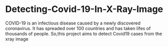 # Detecting-Covid-19-In-X-Ray-Image
 COVID-19 is an infectious disease caused by a newly discovered coronavirus. It has spreaded over 100 countries and has taken lifes of thousands of people.
 So,this project aims to detect Covid19 cases from the xray image
